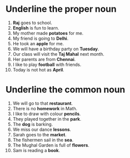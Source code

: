 # Underline the proper noun

1. **Raj** goes to school.
2. **English** is fun to learn.
3. My mother made **potatoes** for me.
4. My friend is going to **Delhi**.
5. He took an **apple** for me. 
6. We will have a birthday party on **Tuesday**.
7. Our class will visit the **Taj Mahal** next month.
8. Her parents are from **Chennai**.
9. I like to play **football** with friends. 
10. Today is not hot as **April**. 

# Underline the common noun

1. We will go to that **restaurant**.
2. There is no **homework** in Math.
3. I like to draw with colour **pencils**.
4. They played together in the **park**. 
5. The **dog** is barking.
6. We miss our dance **lessons**.
7. Sarah goes to the **market**.
8. The fishermen sail in the **sea**.
9. The Mughal Garden is full of **flowers**.
10. Sam is reading a **book**. 
